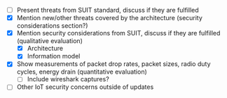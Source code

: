 - [ ] Present threats from SUIT standard, discuss if they are fulfilled
- [x] Mention new/other threats covered by the architecture (security considerations section?)
- [x] Mention security considerations from SUIT, discuss if they are fulfilled (qualitative evaluation)
  - [x] Architecture
  - [x] Information model
- [x] Show measurements of packet drop rates, packet sizes, radio duty cycles, energy drain (quantitative evaluation)
  - [ ] Include wireshark captures?
- [ ] Other IoT security concerns outside of updates